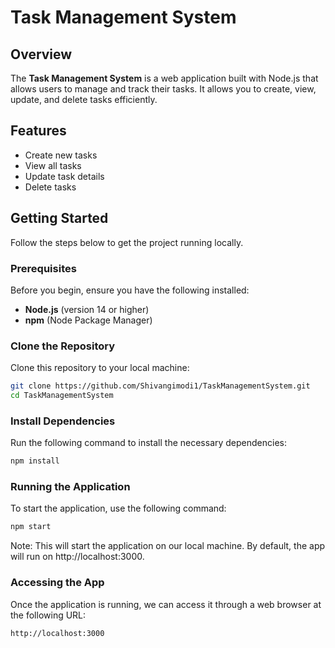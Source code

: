 # Task Management System

## Overview

The **Task Management System** is a web application built with Node.js that allows users to manage and track their tasks. It allows you to create, view, update, and delete tasks efficiently.

## Features

- Create new tasks
- View all tasks
- Update task details
- Delete tasks

## Getting Started

Follow the steps below to get the project running locally.

### Prerequisites

Before you begin, ensure you have the following installed:

- **Node.js** (version 14 or higher)
- **npm** (Node Package Manager)

### Clone the Repository

Clone this repository to your local machine:

```bash
git clone https://github.com/Shivangimodi1/TaskManagementSystem.git
cd TaskManagementSystem
```

### Install Dependencies
Run the following command to install the necessary dependencies:

```bash
npm install
```
### Running the Application
To start the application, use the following command:
```bash
npm start
```
Note: This will start the application on our local machine. By default, the app will run on http://localhost:3000.

### Accessing the App
Once the application is running, we can access it through a web browser at the following URL:

```bash
http://localhost:3000
```
